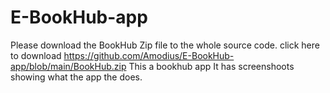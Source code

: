# E-BookHub-app
Please download the BookHub Zip file to the whole source code. click here to download https://github.com/Amodius/E-BookHub-app/blob/main/BookHub.zip
This a bookhub app 
It has screenshoots showing what the app the does.
